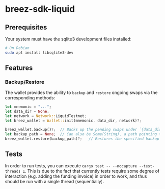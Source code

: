 # breez-sdk-liquid

## Prerequisites

Your system must have the sqlite3 development files installed:

```bash
# On Debian
sudo apt install libsqlite3-dev
```
## Features

### Backup/Restore
The wallet provides the ability to `backup` and `restore` ongoing swaps via the corresponding methods:
```rust
let mnemonic = "...";
let data_dir = None;
let network = Network::LiquidTestnet;
let breez_wallet = Wallet::init(mnemonic, data_dir, network)?;

breez_wallet.backup()?;  // Backs up the pending swaps under `{data_dir}/backup.sql`. Overwrites previous versions.
let backup_path = None;  // Can also be Some(String), a path pointing to the database. Default is `{data_dir}/backup.sql`
breez_wallet.restore(backup_path)?;   // Restores the specified backup
```

## Tests
In order to run tests, you can execute `cargo test -- --nocapture --test-threads 1`. This is due to the fact that currently tests require some degree of interaction (e.g. adding the funding invoice) in order to work, and thus should be run with a single thread (sequentially).
